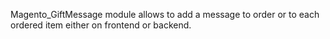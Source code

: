 Magento_GiftMessage module allows to add a message to order or to each ordered item either on frontend or backend.